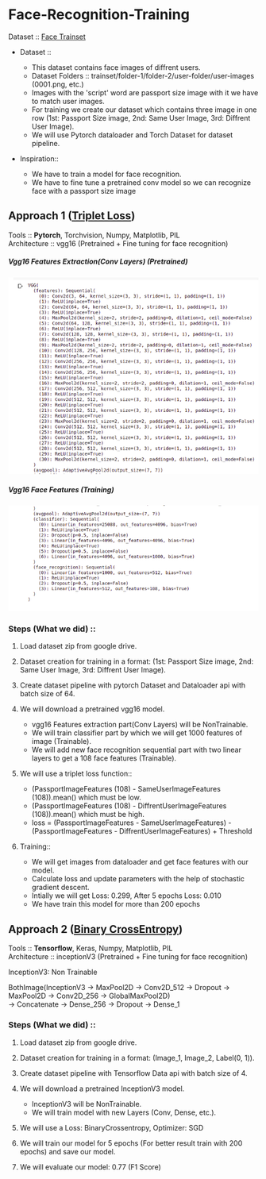 # Face-Recognition-Training

Dataset :: [Face Trainset](https://drive.google.com/file/u/2/d/1RJStOSJY4elbOlC3oMa198BcdnqyQEv-/view "Face Trainset")


* Dataset :: 
  * This dataset contains face images of diffrent users.
  * Dataset Folders :: trainset/folder-1/folder-2/user-folder/user-images (0001.png, etc.)
  * Images with the 'script' word are passport size image with it we have to match user images.
  * For training we create our dataset which contains three image in one row (1st: Passport Size image, 2nd: Same User Image, 3rd: Diffrent User Image).
  * We will use Pytorch dataloader and Torch Dataset for dataset pipeline.

* Inspiration::
  * We have to train a model for face recognition.
  * We have to fine tune a pretrained conv model so we can recognize face with a passport size image

## Approach 1 ([Triplet Loss](TorchFace_Recognition.ipynb "Face Recognition"))
Tools :: **Pytorch**, Torchvision, Numpy, Matplotlib, PIL \
Architecture :: vgg16 (Pretrained + Fine tuning for face recognition)


##### Vgg16 Features Extraction(Conv Layers) (Pretrained)


![Vgg16 Features Extraction (Pretrained)](vgg16_Feature.png?raw=true "Features")


##### Vgg16 Face Features (Training)


![Vgg16 Face Features (Training)](vgg16_Face_part.png?raw=true "Vgg16 Face Features")




### Steps (What we did) ::
  1. Load dataset zip from google drive.

  2. Dataset creation for training in a format: (1st: Passport Size image, 2nd: Same User Image, 3rd: Diffrent User Image).
  
  3. Create dataset pipeline with pytorch Dataset and Dataloader api with batch size of 64.

  4. We will download a pretrained vgg16 model.
      * vgg16 Features extraction part(Conv Layers) will be NonTrainable.
      * We will train classifier part by which we will get 1000 features of image (Trainable).
      * We will add new face recognition sequential part with two linear layers to get a 108 face features (Trainable).
  
  5. We will use a triplet loss function::
      * (PassportImageFeatures (108) - SameUserImageFeatures (108)).mean() which must be low.
      * (PassportImageFeatures (108) - DiffrentUserImageFeatures (108)).mean() which must be high.
      * loss = (PassportImageFeatures - SameUserImageFeatures) - (PassportImageFeatures - DiffrentUserImageFeatures) + Threshold
     
  6. Training::
      * We will get images from dataloader and get face features with our model.
      * Calculate loss and update parameters with the help of stochastic gradient descent.
      * Intially we will get Loss: 0.299, After 5 epochs Loss: 0.010
      * We have train this model for more than 200 epochs


## Approach 2 ([Binary CrossEntropy](TFace_Recognition.ipynb "Face Recognition"))

Tools :: **Tensorflow**, Keras, Numpy, Matplotlib, PIL \
Architecture :: inceptionV3 (Pretrained + Fine tuning for face recognition)

InceptionV3: Non Trainable

BothImage(InceptionV3 -> MaxPool2D -> Conv2D_512 -> Dropout -> MaxPool2D -> Conv2D_256 -> GlobalMaxPool2D) \
-> Concatenate -> Dense_256 -> Dropout -> Dense_1


### Steps (What we did) ::
  1. Load dataset zip from google drive.

  2. Dataset creation for training in a format: (Image_1, Image_2, Label(0, 1)).
  
  3. Create dataset pipeline with Tensorflow Data api with batch size of 4.

  4. We will download a pretrained InceptionV3 model.
      * InceptionV3 will be NonTrainable.
      * We will train model with new Layers (Conv, Dense, etc.).
  
  5. We will use a Loss: BinaryCrossentropy, Optimizer: SGD
     
  6. We will train our model for 5 epochs (For better result train with 200 epochs) and save our model.
  
  7. We will evaluate our model: 0.77 (F1 Score)


  
 


